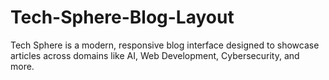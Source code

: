# Tech-Sphere-Blog-Layout
Tech Sphere is a modern, responsive blog interface designed to showcase articles across domains like AI, Web Development, Cybersecurity, and more.

